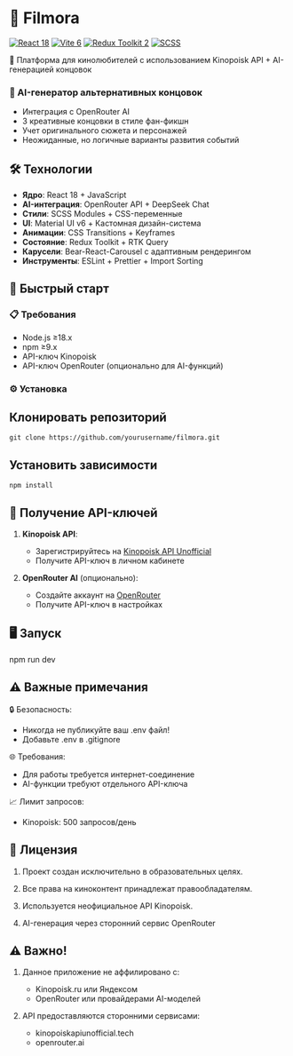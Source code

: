 # 🎥 Filmora

[![React 18](https://img.shields.io/badge/React-18.3-61DAFB?logo=react)](https://react.dev/)
[![Vite 6](https://img.shields.io/badge/Vite-6.1-646CFF?logo=vite)](https://vitejs.dev/)
[![Redux Toolkit 2](https://img.shields.io/badge/Redux_Toolkit-2.5-764ABC?logo=redux)](https://redux-toolkit.js.org/)
[![SCSS](https://img.shields.io/badge/SASS-1.84-CC6699?logo=sass)](https://sass-lang.com/)

🌌 Платформа для кинолюбителей с использованием Kinopoisk API + AI-генерацией концовок

### 🧠 AI-генератор альтернативных концовок
- Интеграция с OpenRouter AI
- 3 креативные концовки в стиле фан-фикшн
- Учет оригинального сюжета и персонажей
- Неожиданные, но логичные варианты развития событий

## 🛠 Технологии

- **Ядро**: React 18 + JavaScript
- **AI-интеграция**: OpenRouter API + DeepSeek Chat
- **Стили**: SCSS Modules + CSS-переменные
- **UI**: Material UI v6 + Кастомная дизайн-система
- **Анимации**: CSS Transitions + Keyframes
- **Состояние**: Redux Toolkit + RTK Query
- **Карусели**: Bear-React-Carousel с адаптивным рендерингом
- **Инструменты**: ESLint + Prettier + Import Sorting

## 🚀 Быстрый старт

### 📋 Требования

- Node.js ≥18.x
- npm ≥9.x
- API-ключ Kinopoisk
- API-ключ OpenRouter (опционально для AI-функций)

### ⚙️ Установка

## Клонировать репозиторий

```
git clone https://github.com/yourusername/filmora.git
```

## Установить зависимости

```
npm install
```

## 🔑 Получение API-ключей

1. **Kinopoisk API**:
   - Зарегистрируйтесь на [Kinopoisk API Unofficial](https://kinopoiskapiunofficial.tech)
   - Получите API-ключ в личном кабинете

2. **OpenRouter AI** (опционально):
   - Создайте аккаунт на [OpenRouter](https://openrouter.ai)
   - Получите API-ключ в настройках

## 🖥 Запуск

npm run dev

## ⚠️ Важные примечания

🔒 Безопасность:
   - Никогда не публикуйте ваш .env файл!
   - Добавьте .env в .gitignore

🌐 Требования:
   - Для работы требуется интернет-соединение
   - AI-функции требуют отдельного API-ключа

📈 Лимит запросов:
   - Kinopoisk: 500 запросов/день

## 📜 Лицензия

1. Проект создан исключительно в образовательных целях.

2. Все права на киноконтент принадлежат правообладателям.

3. Используется неофициальное API Kinopoisk.

4. AI-генерация через сторонний сервис OpenRouter

## ⚠️ Важно!

1. Данное приложение не аффилировано с:
   - Kinopoisk.ru или Яндексом
   - OpenRouter или провайдерами AI-моделей

2. API предоставляются сторонними сервисами:
   - kinopoiskapiunofficial.tech
   - openrouter.ai
